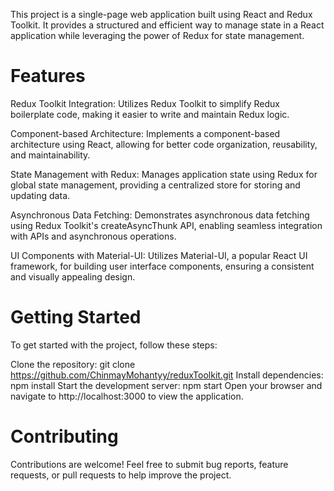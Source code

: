 This project is a single-page web application built using React and Redux Toolkit. It provides a structured and efficient way to manage state in a React application while leveraging the power of Redux for state management.

# Features
Redux Toolkit Integration: Utilizes Redux Toolkit to simplify Redux boilerplate code, making it easier to write and maintain Redux logic.

Component-based Architecture: Implements a component-based architecture using React, allowing for better code organization, reusability, and maintainability.

State Management with Redux: Manages application state using Redux for global state management, providing a centralized store for storing and updating data.

Asynchronous Data Fetching: Demonstrates asynchronous data fetching using Redux Toolkit's createAsyncThunk API, enabling seamless integration with APIs and asynchronous operations.

UI Components with Material-UI: Utilizes Material-UI, a popular React UI framework, for building user interface components, ensuring a consistent and visually appealing design.

# Getting Started
To get started with the project, follow these steps:

Clone the repository: git clone https://github.com/ChinmayMohantyy/reduxToolkit.git
Install dependencies: npm install
Start the development server: npm start
Open your browser and navigate to http://localhost:3000 to view the application.
# Contributing
Contributions are welcome! Feel free to submit bug reports, feature requests, or pull requests to help improve the project.
